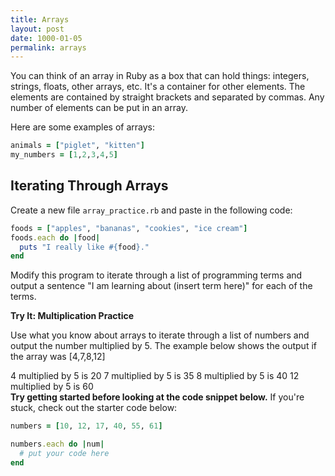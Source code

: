 ```yaml
---
title: Arrays
layout: post
date: 1000-01-05
permalink: arrays
---
```


You can think of an array in Ruby as a box that can hold things: integers, strings, floats, other arrays, etc. It's a container for other elements. The elements are contained by straight brackets and separated by commas. Any number of elements can be put in an array.

Here are some examples of arrays:

```ruby
animals = ["piglet", "kitten"]
my_numbers = [1,2,3,4,5]
```

## Iterating Through Arrays

Create a new file `array_practice.rb` and paste in the following code:

```ruby
foods = ["apples", "bananas", "cookies", "ice cream"]
foods.each do |food|
  puts "I really like #{food}."
end
```

Modify this program to iterate through a list of programming terms and output a sentence "I am learning about (insert term here)" for each of the terms.

<div class="card cyan">
  <div class="card-content white-text">
    <span class="card-title black-text"><b>Try It: Multiplication Practice</b></span>
    <p>
      Use what you know about arrays to iterate through a list of numbers and output the number multiplied by 5. The example below shows the output if the array was [4,7,8,12]
      <br>
      <div class="output">
        4 multiplied by 5 is 20
        7 multiplied by 5 is 35
        8 multiplied by 5 is 40
        12 multiplied by 5 is 60
      </div>
      <b>Try getting started before looking at the code snippet below.</b> If you're stuck, check out the starter code below:
    </p>
  </div>
</div>

```ruby
numbers = [10, 12, 17, 40, 55, 61]

numbers.each do |num|
  # put your code here
end
```
